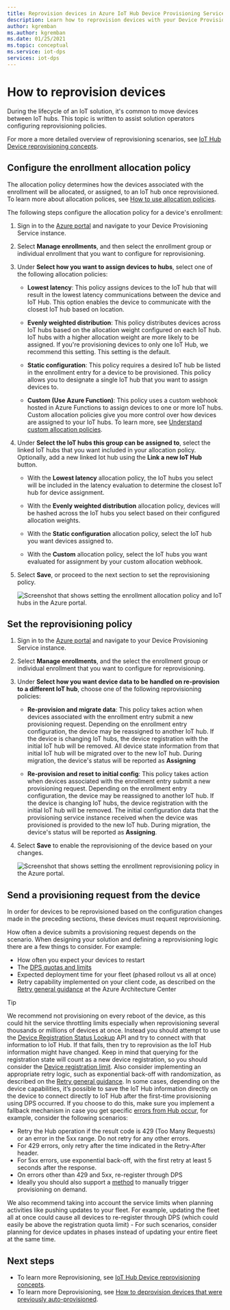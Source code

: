 ```yaml
---
title: Reprovision devices in Azure IoT Hub Device Provisioning Service
description: Learn how to reprovision devices with your Device Provisioning Service (DPS) instance, and why you might need to do this.
author: kgremban
ms.author: kgremban
ms.date: 01/25/2021
ms.topic: conceptual
ms.service: iot-dps
services: iot-dps
---
```


# How to reprovision devices

During the lifecycle of an IoT solution, it's common to move devices between IoT hubs. This topic is written to assist solution operators configuring reprovisioning policies.

For more a more detailed overview of reprovisioning scenarios, see [IoT Hub Device reprovisioning concepts](concepts-device-reprovision.md).

## Configure the enrollment allocation policy

The allocation policy determines how the devices associated with the enrollment will be allocated, or assigned, to an IoT hub once reprovisioned. To learn more about allocation polices, see [How to use allocation policies](how-to-use-allocation-policies.md).

The following steps configure the allocation policy for a device's enrollment:

1. Sign in to the [Azure portal](https://portal.azure.com) and navigate to your Device Provisioning Service instance.

2. Select **Manage enrollments**, and then select the enrollment group or individual enrollment that you want to configure for reprovisioning.

3. Under **Select how you want to assign devices to hubs**, select one of the following allocation policies:

    * **Lowest latency**: This policy assigns devices to the IoT hub that will result in the lowest latency communications between the device and IoT Hub. This option enables the device to communicate with the closest IoT hub based on location.

    * **Evenly weighted distribution**: This policy distributes devices across IoT hubs based on the allocation weight configured on each IoT hub. IoT hubs with a higher allocation weight are more likely to be assigned. If you're provisioning devices to only one IoT Hub, we recommend this setting. This setting is the default.

    * **Static configuration**: This policy requires a desired IoT hub be listed in the enrollment entry for a device to be provisioned. This policy allows you to designate a single IoT hub that you want to assign devices to.

    * **Custom (Use Azure Function)**: This policy uses a custom webhook hosted in Azure Functions to assign devices to one or more IoT hubs. Custom allocation policies give you more control over how devices are assigned to your IoT hubs. To learn more, see [Understand custom allocation policies](concepts-custom-allocation.md).

4. Under **Select the IoT hubs this group can be assigned to**, select the linked IoT hubs that you want included in your allocation policy. Optionally, add a new linked Iot hub using the **Link a new IoT Hub** button.

    * With the **Lowest latency** allocation policy, the IoT hubs you select will be included in the latency evaluation to determine the closest IoT hub for device assignment.

    * With the **Evenly weighted distribution** allocation policy, devices will be hashed across the IoT hubs you select based on their configured allocation weights.

    * With the **Static configuration** allocation policy, select the IoT hub you want devices assigned to.

    * With the **Custom** allocation policy, select the IoT hubs you want evaluated for assignment by your custom allocation webhook.

5. Select **Save**, or proceed to the next section to set the reprovisioning policy.

    ![Screenshot that shows setting the enrollment allocation policy and IoT hubs in the Azure portal.](./media/how-to-reprovision/enrollment-allocation-policy.png)

## Set the reprovisioning policy

1. Sign in to the [Azure portal](https://portal.azure.com) and navigate to your Device Provisioning Service instance.

2. Select **Manage enrollments**, and the select the enrollment group or individual enrollment that you want to configure for reprovisioning.

3. Under **Select how you want device data to be handled on re-provision to a different IoT hub**, choose one of the following reprovisioning policies:

    * **Re-provision and migrate data**: This policy takes action when devices associated with the enrollment entry submit a new provisioning request. Depending on the enrollment entry configuration, the device may be reassigned to another IoT hub. If the device is changing IoT hubs, the device registration with the initial IoT hub will be removed. All device state information from that initial IoT hub will be migrated over to the new IoT hub. During migration, the device's status will be reported as **Assigning**

    * **Re-provision and reset to initial config**: This policy takes action when devices associated with the enrollment entry submit a new provisioning request. Depending on the enrollment entry configuration, the device may be reassigned to another IoT hub. If the device is changing IoT hubs, the device registration with the initial IoT hub will be removed. The initial configuration data that the provisioning service instance received when the device was provisioned is provided to the new IoT hub. During migration, the device's status will be reported as **Assigning**.

4. Select **Save** to enable the reprovisioning of the device based on your changes.

    ![Screenshot that shows setting the enrollment reprovisioning policy in the Azure portal.](./media/how-to-reprovision/reprovisioning-policy.png)

## Send a provisioning request from the device

In order for devices to be reprovisioned based on the configuration changes made in the preceding sections, these devices must request reprovisioning. 

How often a device submits a provisioning request depends on the scenario.  When designing your solution and defining a reprovisioning logic there are a few things to consider. For example:

* How often you expect your devices to restart
* The [DPS quotas and limits](about-iot-dps.md#quotas-and-limits)
* Expected deployment time for your fleet (phased rollout vs all at once)
* Retry capability implemented on your client code, as described on the [Retry general guidance](/azure/architecture/best-practices/transient-faults) at the Azure Architecture Center

>[!TIP]
> We recommend not provisioning on every reboot of the device, as this could hit the service throttling limits especially when reprovisioning several thousands or millions of devices at once. Instead you should attempt to use the [Device Registration Status Lookup](/rest/api/iot-dps/device/runtime-registration/device-registration-status-lookup) API and try to connect with that information to IoT Hub. If that fails, then try to reprovision as the IoT Hub information might have changed.  Keep in mind that querying for the registration state will count as a new device registration, so you should consider the [Device registration limit]( about-iot-dps.md#quotas-and-limits). Also consider implementing an appropriate retry logic, such as exponential back-off with randomization, as described on the [Retry general guidance](/azure/architecture/best-practices/transient-faults).
>In some cases, depending on the device capabilities, it’s possible to save the IoT Hub information directly on the device to connect directly to IoT Hub after the first-time provisioning using DPS occurred.  If you choose to do this, make sure you implement a fallback mechanism in case you get specific [errors from Hub occur](../iot-hub/troubleshoot-message-routing.md#common-error-codes), for example, consider the following scenarios:
>
> * Retry the Hub operation if the result code is 429 (Too Many Requests) or an error in the 5xx range. Do not retry for any other errors. 
> * For 429 errors, only retry after the time indicated in the Retry-After header. 
> * For 5xx errors, use exponential back-off, with the first retry at least 5 seconds after the response. 
> * On errors other than 429 and 5xx, re-register through DPS 
> * Ideally you should also support a [method](../iot-hub/iot-hub-devguide-direct-methods.md) to manually trigger provisioning on demand.
>
> We also recommend taking into account the service limits when planning activities like pushing updates to your fleet. For example, updating the fleet all at once could cause all devices to re-register through DPS (which could easily be above the registration quota limit) - For such scenarios, consider planning for device updates in phases instead of updating your entire fleet at the same time.

## Next steps

* To learn more Reprovisioning, see [IoT Hub Device reprovisioning concepts](concepts-device-reprovision.md).
* To learn more Deprovisioning, see [How to deprovision devices that were previously auto-provisioned](how-to-unprovision-devices.md).
